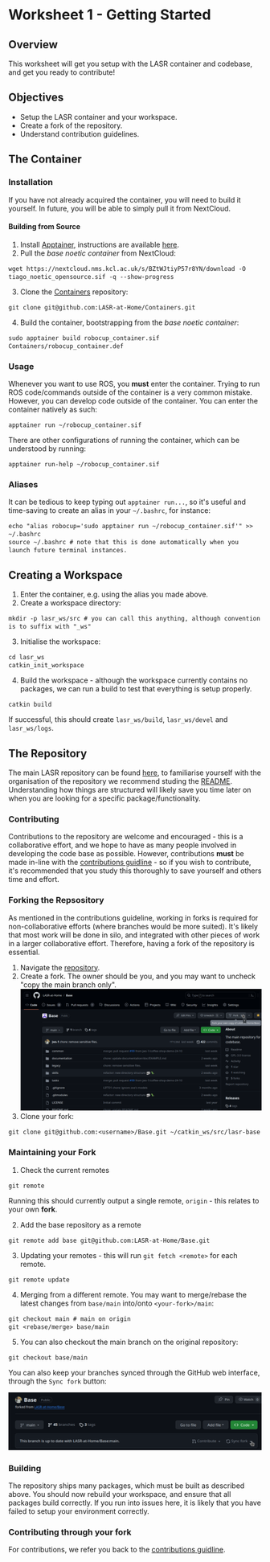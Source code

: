 # Worksheet 1 - Getting Started
## Overview
This worksheet will get you setup with the LASR container and codebase, and get you ready to contribute!
## Objectives
- Setup the LASR container and your workspace.
- Create a fork of the repository.
- Understand contribution guidelines.
## The Container
### Installation
If you have not already acquired the container, you will need to build it yourself. In future, you will be able to simply pull it from NextCloud.
#### Building from Source
1. Install [Apptainer](https://apptainer.org/), instructions are available [here](https://apptainer.org/docs/admin/main/installation.html).
2. Pull the *base noetic container* from NextCloud:
```
wget https://nextcloud.nms.kcl.ac.uk/s/BZtWJtiyP57r8YN/download -O tiago_noetic_opensource.sif -q --show-progress
```
3. Clone the [Containers](https://github.com/LASR-at-Home/Containers) repository:
```
git clone git@github.com:LASR-at-Home/Containers.git
```
4. Build the container, bootstrapping from the *base noetic container*:
```
sudo apptainer build robocup_container.sif Containers/robocup_container.def
```
<!-- #### Pull from Nextcloud (coming soon) -->
<!-- ``` -->
<!-- wget https://nextcloud.nms.kcl.ac.uk/... -O robocup_container.sif -q --show-progress -->
<!-- ``` -->
### Usage
Whenever you want to use ROS, you **must** enter the container. Trying to run ROS code/commands outside of the container is a very common mistake. However, you can develop code outside of the container. You can enter the container natively as such:
```
apptainer run ~/robocup_container.sif
```
There are other configurations of running the container, which can be understood by running:
```
apptainer run-help ~/robocup_container.sif
```
### Aliases
It can be tedious to keep typing out `apptainer run...`, so it's useful and time-saving to create an alias in your `~/.bashrc`, for instance:
```
echo "alias robocup='sudo apptainer run ~/robocup_container.sif'" >> ~/.bashrc
source ~/.bashrc # note that this is done automatically when you launch future terminal instances.
```
## Creating a Workspace
1. Enter the container, e.g. using the alias you made above.
2. Create a workspace directory:
```
mkdir -p lasr_ws/src # you can call this anything, although convention is to suffix with "_ws"
```
3. Initialise the workspace:
```
cd lasr_ws
catkin_init_workspace
```
4. Build the workspace - although the workspace currently contains no packages, we can run a build to test that everything is setup properly.
```
catkin build
```
If successful, this should create `lasr_ws/build`, `lasr_ws/devel` and `lasr_ws/logs`.
## The Repository
The main LASR repository can be found [here](https://github.com/LASR-at-Home/Base), to familiarise yourself with the organisation of the repository we recommend studing the [README](https://github.com/LASR-at-Home/Base/blob/main/README.md). Understanding how things are structured will likely save you time later on when you are looking for a specific package/functionality.

### Contributing
Contributions to the repository are welcome and encouraged - this is a collaborative effort, and we hope to have as many people involved in developing the code base as possible. However, contributions **must** be made in-line with the [contributions guidline](https://github.com/LASR-at-Home/Base/blob/main/CONTRIBUTING.md) - so if you wish to contribute, it's recommended that you study this thoroughly to save yourself and others time and effort.

### Forking the Repsository
As mentioned in the contributions guideline, working in forks is required for non-collaborative efforts (where branches would be more suited). It's likely that most work will be done in silo, and integrated with other pieces of work in a larger collaborative effort. Therefore, having a fork of the repository is essential.

1. Navigate the [repository](https://github.com/LASR-at-Home/Base).
2. Create a fork. The owner should be you, and you may want to uncheck "copy the main branch only".
![Fork](fork.png)
3. Clone your fork:
```
git clone git@github.com:<username>/Base.git ~/catkin_ws/src/lasr-base
```
### Maintaining your Fork
1. Check the current remotes
```
git remote
```
Running this should currently output a single remote, `origin` - this relates to your own **fork**.

2. Add the base repository as a remote
```
git remote add base git@github.com:LASR-at-Home/Base.git
```
3. Updating your remotes - this will run `git fetch <remote>` for each remote.
```
git remote update
```
4. Merging from a different remote. You may want to merge/rebase the latest changes from `base/main` into/onto `<your-fork>/main`:
```
git checkout main # main on origin
git <rebase/merge> base/main
```
5. You can also checkout the main branch on the original repository:
```
git checkout base/main
```

You can also keep your branches synced through the GitHub web interface, through the `Sync fork` button:


![Sync Fork](sync-fork.png)

### Building
The repository ships many packages, which must be built as described above. You should now rebuild your workspace, and ensure that all packages build correctly. If you run into issues here, it is likely that you have failed to setup your environment correctly.

### Contributing through your fork
For contributions, we refer you back to the [contributions guidline](https://github.com/LASR-at-Home/Base/blob/main/CONTRIBUTING.md).

